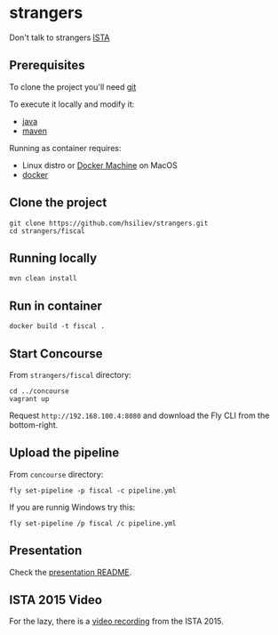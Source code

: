 # strangers
Don't talk to strangers [ISTA](https://istacon.org/)


Prerequisites
-------------

To clone the project you'll need [git](https://git-scm.com/downloads)

To execute it locally and modify it:
* [java](https://java.com/en/download/)
* [maven](https://maven.apache.org/)

Running as container requires:
* Linux distro or [Docker Machine](https://docs.docker.com/machine/) on MacOS
* [docker](https://www.docker.com/)

Clone the project
-----------------

```
git clone https://github.com/hsiliev/strangers.git
cd strangers/fiscal
```


Running locally
---------------

```
mvn clean install
```


Run in container
----------------

```
docker build -t fiscal .
```

Start Concourse
---------------

From `strangers/fiscal` directory:

```
cd ../concourse
vagrant up
```

Request `http://192.168.100.4:8080` and download the Fly CLI from the bottom-right.


Upload the pipeline
-------------------

From `concourse` directory:
```
fly set-pipeline -p fiscal -c pipeline.yml
```

If you are runnig Windows try this:
```
fly set-pipeline /p fiscal /c pipeline.yml
```

Presentation
------------

Check the [presentation README](https://github.com/hsiliev/strangers/blob/master/presentation/README.md).

ISTA 2015 Video
---------------

For the lazy, there is a [video recording](https://www.youtube.com/watch?v=0eu17vWygIc) from the ISTA 2015.
